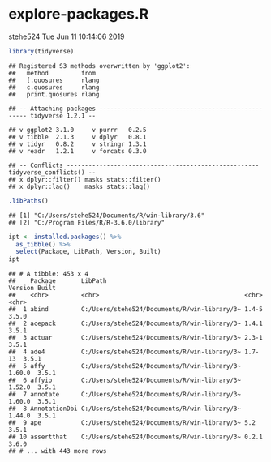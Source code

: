explore-packages.R
================
stehe524
Tue Jun 11 10:14:06 2019

``` r
library(tidyverse)
```

    ## Registered S3 methods overwritten by 'ggplot2':
    ##   method         from 
    ##   [.quosures     rlang
    ##   c.quosures     rlang
    ##   print.quosures rlang

    ## -- Attaching packages -------------------------------------------------- tidyverse 1.2.1 --

    ## v ggplot2 3.1.0     v purrr   0.2.5
    ## v tibble  2.1.3     v dplyr   0.8.1
    ## v tidyr   0.8.2     v stringr 1.3.1
    ## v readr   1.2.1     v forcats 0.3.0

    ## -- Conflicts ----------------------------------------------------- tidyverse_conflicts() --
    ## x dplyr::filter() masks stats::filter()
    ## x dplyr::lag()    masks stats::lag()

``` r
.libPaths()
```

    ## [1] "C:/Users/stehe524/Documents/R/win-library/3.6"
    ## [2] "C:/Program Files/R/R-3.6.0/library"

``` r
ipt <- installed.packages() %>% 
  as_tibble() %>%
  select(Package, LibPath, Version, Built)
ipt
```

    ## # A tibble: 453 x 4
    ##    Package       LibPath                                      Version Built
    ##    <chr>         <chr>                                        <chr>   <chr>
    ##  1 abind         C:/Users/stehe524/Documents/R/win-library/3~ 1.4-5   3.5.0
    ##  2 acepack       C:/Users/stehe524/Documents/R/win-library/3~ 1.4.1   3.5.1
    ##  3 actuar        C:/Users/stehe524/Documents/R/win-library/3~ 2.3-1   3.5.1
    ##  4 ade4          C:/Users/stehe524/Documents/R/win-library/3~ 1.7-13  3.5.1
    ##  5 affy          C:/Users/stehe524/Documents/R/win-library/3~ 1.60.0  3.5.1
    ##  6 affyio        C:/Users/stehe524/Documents/R/win-library/3~ 1.52.0  3.5.1
    ##  7 annotate      C:/Users/stehe524/Documents/R/win-library/3~ 1.60.0  3.5.1
    ##  8 AnnotationDbi C:/Users/stehe524/Documents/R/win-library/3~ 1.44.0  3.5.1
    ##  9 ape           C:/Users/stehe524/Documents/R/win-library/3~ 5.2     3.5.1
    ## 10 assertthat    C:/Users/stehe524/Documents/R/win-library/3~ 0.2.1   3.6.0
    ## # ... with 443 more rows
